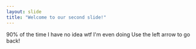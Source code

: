 ```yaml
---
layout: slide
title: "Welcome to our second slide!"
---
```

90% of the time I have no idea wtf I'm even doing
Use the left arrow to go back!
